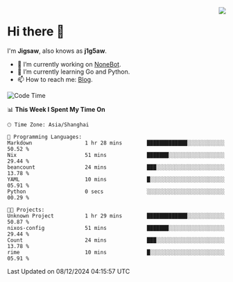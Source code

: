 <a href="#">
  <img align="right" src="https://github-readme-stats.vercel.app/api?username=j1g5awi&count_private=true&show_icons=true&title_color=80070B&text_color=B3B3B3&bg_color=212121&icon_color=80070B" />
</a>

# Hi there 👋

I'm **Jigsaw**, also knows as **j1g5aw**.

- 🔭 I’m currently working on [NoneBot](https://github.com/nonebot).
- 🌱 I’m currently learning Go and Python.
- 📫 How to reach me: [Blog](https://blog.maddestroyer.xyz/).

<!--START_SECTION:waka-->
![Code Time](http://img.shields.io/badge/Code%20Time-1%2C805%20hrs%2016%20mins-blue)

📊 **This Week I Spent My Time On** 

```text
🕑︎ Time Zone: Asia/Shanghai

💬 Programming Languages: 
Markdown                 1 hr 28 mins        █████████████░░░░░░░░░░░░   50.52 % 
Nix                      51 mins             ███████░░░░░░░░░░░░░░░░░░   29.44 % 
beancount                24 mins             ███░░░░░░░░░░░░░░░░░░░░░░   13.78 % 
YAML                     10 mins             █░░░░░░░░░░░░░░░░░░░░░░░░   05.91 % 
Python                   0 secs              ░░░░░░░░░░░░░░░░░░░░░░░░░   00.29 % 

🐱‍💻 Projects: 
Unknown Project          1 hr 29 mins        █████████████░░░░░░░░░░░░   50.87 % 
nixos-config             51 mins             ███████░░░░░░░░░░░░░░░░░░   29.44 % 
Count                    24 mins             ███░░░░░░░░░░░░░░░░░░░░░░   13.78 % 
rime                     10 mins             █░░░░░░░░░░░░░░░░░░░░░░░░   05.91 % 
```


 Last Updated on 08/12/2024 04:15:57 UTC
<!--END_SECTION:waka-->
